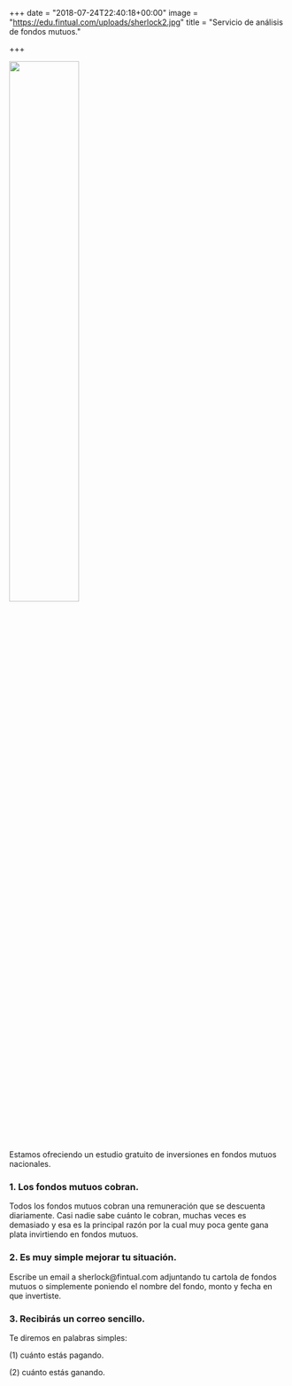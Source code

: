 +++
date = "2018-07-24T22:40:18+00:00"
image = "https://edu.fintual.com/uploads/sherlock2.jpg"
title = "Servicio de análisis de fondos mutuos."

+++
<div class="text-center">
<img src="/uploads/sherlock2.jpg" style="width:50%;height: auto;"/>
</div>

<p>Estamos ofreciendo un estudio gratuito de inversiones en fondos mutuos nacionales.</p>

<h3>1. Los fondos mutuos cobran.</h3> <p> Todos los fondos mutuos cobran una remuneración que se descuenta diariamente. Casi nadie sabe cuánto le cobran, muchas veces es demasiado y esa es la principal razón por la cual muy poca gente gana plata invirtiendo en fondos mutuos. </p> <h3>2. Es muy simple mejorar tu situación.</h3> <p> Escribe un email a sherlock@fintual.com adjuntando tu cartola de fondos mutuos o simplemente poniendo el nombre del fondo, monto y fecha en que invertiste. </p> <h3>3. Recibirás un correo sencillo.</h3> <p>Te diremos en palabras simples:</p>

\(1) cuánto estás pagando.

\(2) cuánto estás ganando.